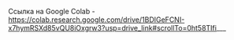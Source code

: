 Ссылка на Google Colab - https://colab.research.google.com/drive/1BDIGeFCNI-x7hymRSXd85vQU8iOxgrw3?usp=drive_link#scrollTo=0ht58TIfi___
